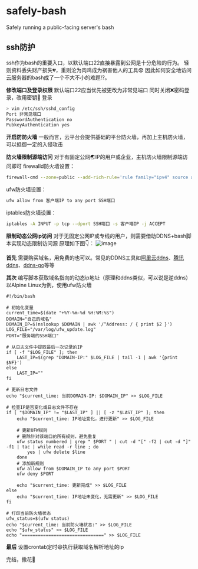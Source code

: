 # safely-bash
Safely running a public-facing server's bash


## ssh防护
ssh作为bash的重要入口，以默认端口22直接暴露到公网是十分危险的行为。
轻则资料丢失财产损失💔，重则沦为肉鸡成为祸害他人的工具😨
因此如何安全地访问云服务器的bash成了一个不大不小的难题⁉️。

**修改端口及登录权限**
默认端口22应当优先被更改为非常见端口
同时关闭❌密码登录，改用密钥🔑 登录
```bash
> vim /etc/ssh/sshd_config
Port 非常见端口
PasswordAuthentication no
PubkeyAuthentication yes
```

**开启防防火墙**
一般而言，云平台会提供基础的平台防火墙，再加上主机防火墙，可以抵御一定的入侵攻击


**防火墙限制源端访问**
对于有固定公网🌏IP的用户或企业，主机防火墙限制源端访问即可
firewalld防火墙设置：
```bash
firewall-cmd --zone=public --add-rich-rule='rule family="ipv4" source address="客户端IP" port ptocol="tcp" port="SSH端口" accept' --permanent
```
ufw防火墙设置：
```bash
ufw allow from 客户端IP to any port SSH端口
```
iptables防火墙设置：
```bash
iptables -A INPUT -p tcp --dport SSH端口 -s 客户端IP -j ACCEPT
```

**限制动态公网ip访问**
对于无固定公网IP或专线的用户，则需要借助DDNS+bash脚本实现动态限制访问源
原理如下图👇：
![image](https://github.com/aki66938/safely-bash/assets/47413858/fd4b4a25-db10-4859-b53a-b2932b2ae94f)

**首先** 需要购买域名，用免费的也可以。常见的DDNS工具如[阿里云ddns](https://github.com/search?q=ddns+ali&type=repositories)、[腾讯ddns](https://github.com/QiQiWan/DNSPod-DDNS)、[ddns-go](https://github.com/jeessy2/ddns-go)等等

**其次** 编写脚本获取域名指向的动态ip地址（原理和ddns类似，可以说是逆ddns）
以Alpine Linux为例，使用ufw防火墙
```shell
#!/bin/bash

# 初始化变量
current_time=$(date "+%Y-%m-%d %H:%M:%S")
DOMAIN="自己的域名"
DOMAIN_IP=$(nslookup $DOMAIN | awk '/^Address: / { print $2 }')
LOG_FILE="/var/log/ufw_update.log"
PORT="服务端的SSH端口"

# 从日志文件中提取最后一次记录的IP
if [ -f "$LOG_FILE" ]; then
    LAST_IP=$(grep "DOMAIN-IP:" $LOG_FILE | tail -1 | awk '{print $NF}')
else
    LAST_IP=""
fi

# 更新日志文件
echo "$current_time: 当前DOMAIN-IP: $DOMAIN_IP" >> $LOG_FILE

# 检查IP是否变化或日志文件不存在
if [ "$DOMAIN_IP" != "$LAST_IP" ] || [ -z "$LAST_IP" ]; then
    echo "$current_time: IP地址变化，进行更新" >> $LOG_FILE

    # 更新UFW规则
    # 删除针对该端口的所有规则，避免重复
    ufw status numbered | grep " $PORT " | cut -d "[" -f2 | cut -d "]" -f1 | tac | while read -r line ; do
        yes | ufw delete $line
    done
    # 添加新规则
    ufw allow from $DOMAIN_IP to any port $PORT
    ufw deny $PORT

    echo "$current_time: 更新完成" >> $LOG_FILE
else
    echo "$current_time: IP地址未变化，无需更新" >> $LOG_FILE
fi

# 打印当前防火墙状态
ufw_status=$(ufw status)
echo "$current_time: 当前防火墙状态:" >> $LOG_FILE
echo "$ufw_status" >> $LOG_FILE
echo "===============================" >> $LOG_FILE
```

**最后** 设置crontab定时😄执行获取域名解析地址的ip

完结，撒花🎊

